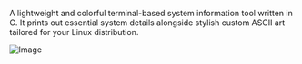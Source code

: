 A lightweight and colorful terminal-based system information tool written in C. It prints out essential system details alongside stylish custom ASCII art tailored for your Linux distribution.



![Image](https://github.com/user-attachments/assets/c5c3d372-a441-4105-9294-5910e72311a5)
